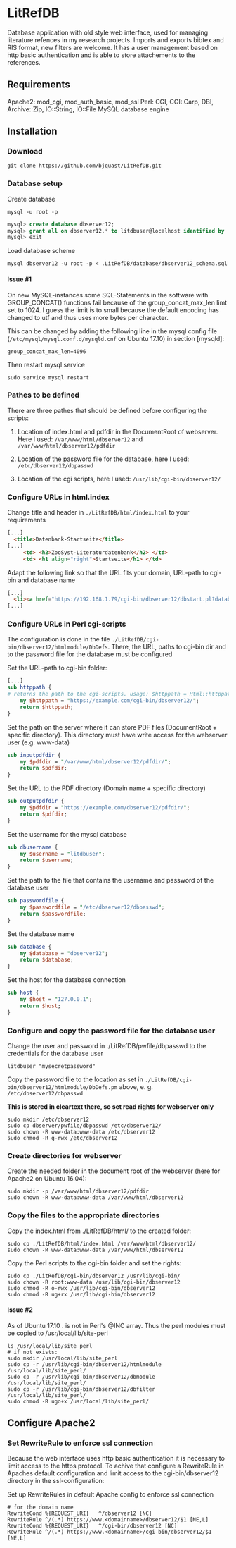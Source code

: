 # LitRefDB
Database application with old style web interface, used for managing literature refences in my research projects. Imports and exports bibtex and RIS format, new filters are welcome. It has a user management based on http basic authentication and is able to store attachements to the references.

## Requirements

Apache2: mod_cgi, mod_auth_basic, mod_ssl
Perl: CGI, CGI::Carp, DBI, Archive::Zip, IO::String, IO::File
MySQL database engine

## Installation

### Download

`git clone https://github.com/bjquast/LitRefDB.git`

### Database setup

Create database

`mysql -u root -p`

```SQL
mysql> create database dbserver12;
mysql> grant all on dbserver12.* to litdbuser@localhost identified by 'mysecretpassword';
mysql> exit
```

Load database scheme

`mysql dbserver12 -u root -p < .LitRefDB/database/dbserver12_schema.sql`

#### Issue #1

On new MySQL-instances some SQL-Statements in the software with GROUP_CONCAT() functions fail because of the group_concat_max_len limt set to 1024. I guess the limit is to small because the default encoding has changed to utf and thus uses more bytes per character.

This can be changed by adding the following line in the mysql config file (`/etc/mysql/mysql.conf.d/mysqld.cnf` on Ubuntu 17.10) in section [mysqld]:

`group_concat_max_len=4096`

Then restart mysql service

`sudo service mysql restart`


### Pathes to be defined

There are three pathes that should be defined before configuring the scripts:

1. Location of index.html and pdfdir in the DocumentRoot of webserver. Here I used:
`/var/www/html/dbserver12`
and
`/var/www/html/dbserver12/pdfdir`

2. Location of the password file for the database, here I used:
`/etc/dbserver12/dbpasswd`

3. Location of the cgi scripts, here I used:
`/usr/lib/cgi-bin/dbserver12/`



### Configure URLs in html.index

Change title and header in `./LitRefDB/html/index.html` to your requirements 

```html
[...]
  <title>Datenbank-Startseite</title>
[...]
     <td> <h2>ZooSyst-Literaturdatenbank</h2> </td>
     <td> <h1 align="right">Startseite</h1> </td>
```

Adapt the following link so that the URL fits your domain, URL-path to cgi-bin and database name 

```html
[...]
  <li><a href="https://192.168.1.79/cgi-bin/dbserver12/dbstart.pl?database=dbserver12">Datenbank</a></li>
[...]
```

### Configure URLs in Perl cgi-scripts

The configuration is done in the file `./LitRefDB/cgi-bin/dbserver12/htmlmodule/DbDefs`. There, the URL, paths to cgi-bin dir and to the password file for the database must be configured

Set the URL-path to cgi-bin folder:

```Perl
[...]
sub httppath {
# returns the path to the cgi-scripts. usage: $httppath = Html::httppath() 
    my $httppath = "https://example.com/cgi-bin/dbserver12/";
    return $httppath;
}
```

Set the path on the server where it can store PDF files (DocumentRoot + specific directory). This directory must have write access for the webserver user (e.g. www-data) 

```Perl
sub inputpdfdir {
    my $pdfdir = "/var/www/html/dbserver12/pdfdir/";
    return $pdfdir;
}
```
Set the URL to the PDF directory (Domain name + specific directory)

```Perl
sub outputpdfdir {
    my $pdfdir = "https://example.com/dbserver12/pdfdir/";
    return $pdfdir;
}
```

Set the username for the mysql database

```Perl
sub dbusername {
    my $username = "litdbuser";
    return $username;
}
```

Set the path to the file that contains the username and password of the database user

```Perl
sub passwordfile {
    my $passwordfile = "/etc/dbserver12/dbpasswd"; 
    return $passwordfile;
}
```

Set the database name 

```Perl
sub database {
    my $database = "dbserver12"; 
    return $database;
}
```

Set the host for the database connection 

```Perl
sub host {
    my $host = "127.0.0.1";
    return $host;
}
```

### Configure and copy the password file for the database user

Change the user and password in ./LitRefDB/pwfile/dbpasswd to the credentials for the database user

```
litdbuser "mysecretpassword"
```

Copy the password file to the location as set in `./LitRefDB/cgi-bin/dbserver12/htmlmodule/DbDefs.pm` above, e. g. 
`/etc/dbserver12/dbpasswd`

**This is stored in cleartext there, so set read rights for webserver only**

```
sudo mkdir /etc/dbserver12
sudo cp dbserver/pwfile/dbpasswd /etc/dbserver12/
sudo chown -R www-data:www-data /etc/dbserver12
sudo chmod -R g-rwx /etc/dbserver12
```

### Create directories for webserver

Create the needed folder in the document root of the webserver (here for Apache2 on Ubuntu 16.04): 

```
sudo mkdir -p /var/www/html/dbserver12/pdfdir
sudo chown -R www-data:www-data /var/www/html/dbserver12
```

### Copy the files to the appropriate directories

Copy the index.html from ./LitRefDB/html/ to the created folder:

```
sudo cp ./LitRefDB/html/index.html /var/www/html/dbserver12/
sudo chown -R www-data:www-data /var/www/html/dbserver12
```

Copy the Perl scripts to the cgi-bin folder and set the rights:

```
sudo cp ./LitRefDB/cgi-bin/dbserver12 /usr/lib/cgi-bin/
sudo chown -R root:www-data /usr/lib/cgi-bin/dbserver12
sudo chmod -R o-rwx /usr/lib/cgi-bin/dbserver12
sudo chmod -R ug+rx /usr/lib/cgi-bin/dbserver12
```
#### Issue #2
As of Ubuntu 17.10 . is not in Perl's @INC array. Thus the perl modules must be copied to /usr/local/lib/site-perl 

```
ls /usr/local/lib/site_perl
# if not exists:
sudo mkdir /usr/local/lib/site_perl
sudo cp -r /usr/lib/cgi-bin/dbserver12/htmlmodule /usr/local/lib/site_perl/
sudo cp -r /usr/lib/cgi-bin/dbserver12/dbmodule /usr/local/lib/site_perl/
sudo cp -r /usr/lib/cgi-bin/dbserver12/dbfilter /usr/local/lib/site_perl/
sudo chmod -R ugo+x /usr/local/lib/site_perl/
```

## Configure Apache2

### Set RewriteRule to enforce ssl connection

Because the web interface uses http basic authentication it is necessary to limit access to the https protocol. To achive that configure a RewriteRule in Apaches default configuration and limit access to the cgi-bin/dbserver12 directory in the ssl-configuration: 

Set up RewriteRules in default Apache config to enforce ssl connection

```
# for the domain name
RewriteCond %{REQUEST_URI}   ^/dbserver12 [NC]
RewriteRule ^/(.*) https://www.<domainname>/dbserver12/$1 [NE,L]
RewriteCond %{REQUEST_URI}   ^/cgi-bin/dbserver12 [NC]
RewriteRule ^/(.*) https://www.<domainname>/cgi-bin/dbserver12/$1 [NE,L]
```



